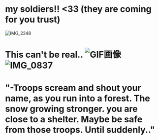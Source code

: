  # my soldiers!! <33 (they are coming for you trust)
 
 ![IMG_2248](https://github.com/user-attachments/assets/1110b85e-0a98-4fea-8ef2-23eb5caee0cd)


# This can't be real.. ![GIF画像](https://github.com/user-attachments/assets/5955fe0e-cfeb-4bec-8980-2fd814ac1fb7) ![IMG_0837](https://github.com/user-attachments/assets/57ba9eda-621d-4d68-96df-c3b4fb20aab6)

# "-Troops scream and shout your name, as you run into a forest. The snow growing stronger. you are close to a shelter. Maybe be safe from those troops. Until suddenly.."
